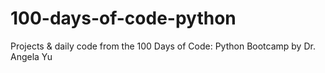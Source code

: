# 100-days-of-code-python
Projects &amp; daily code from the 100 Days of Code: Python Bootcamp by Dr. Angela Yu
